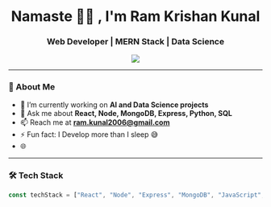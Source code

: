 <h1 align="center">Namaste 🙏🏻 , I'm Ram Krishan Kunal</h1>
<h3 align="center">Web Developer | MERN Stack | Data  Science </h3>

<p align="center">
  <img src="https://readme-typing-svg.herokuapp.com/?lines=Full+Stack+Web+Developer;React.js+%7C+Node.js+%7C+MongoDB;Open+Source+Contributor;Dancer;Artist&center=true&width=500&height=45">
</p>

---

### 🧠 About Me

- 🔭 I’m currently working on **AI and Data Science projects**
- 💬 Ask me about **React, Node, MongoDB, Express, Python, SQL**
- 📫 Reach me at **[ram.kunal2006@gmail.com](mailto:ram.kunal2006@gmail.com)**  
- ⚡ Fun fact: I Develop more than I sleep 😅
- 🌐 

---

### 🛠️ Tech Stack

```javascript
const techStack = ["React", "Node", "Express", "MongoDB", "JavaScript", "Docker", "Python", "SQL"];
```


